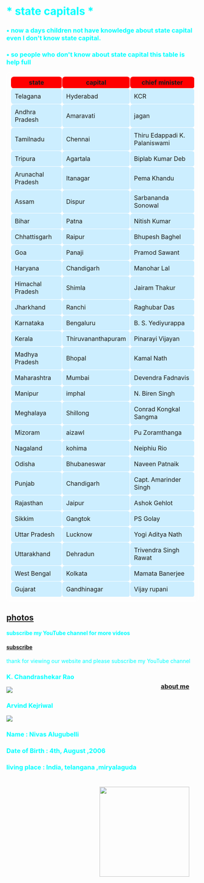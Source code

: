 <body background= "https://firebasestorage.googleapis.com/v0/b/photo-to-link.appspot.com/o/725596388?alt=media&token=3224d153-ce78-4ecf-a4c7-5dba49e6cea7">
<style>  
th,td,table{
border: 1px solid white ;
border-radius: 8px;
padding : 10;}
th{
padding: 5px; 
background-color : #ff0000; 
}
td{
padding:10px;
background-color : #CCEEFF
}
td{text-algin = 590}
</style>
<style>
h1,h3,h4,p{
color : #00Ffff ;
}
h1{
  font-family: fantasy;
}
</style>
<h1>  * state capitals *</h1>
<h3>  • now a days children not have knowledge about state capital even I don't know state capital. </h3>
<h3> • so people who don't know about state capital this table is help full </h3>
<table>
<em><thead background ="https://firebasestorage.googleapis.com/v0/b/photo-to-link.appspot.com/o/979440921?alt=media&token=d97b0358-85cc-4025-8f50-7c7360b7f927">
<th> state </th>
<th>capital </th>
<th> chief minister </th>
 </thead>
<tbody>  
<tr> 
<td>Telagana </td>
<td>Hyderabad </td>
<td>  KCR </td>
</tr>
<tr>  
<td> Andhra Pradesh </td>
<td>  Amaravati </td>
<td> jagan </td>
</tr>
<tr>  
<td> Tamilnadu </td> 
<td>  Chennai </td>
<td>Thiru Edappadi K. Palaniswami </td>
</tr>
<tr>  
<em><td> Tripura  </td></em>
<em><td>  Agartala </td></em>
<td>  Biplab Kumar Deb </td>
</tr>
<tr>  
<td>  Arunachal Pradesh </td>
<td>Itanagar  </td>
<td>  Pema Khandu </td>
</tr>
<tr> <td>  Assam </td> 
<td> Dispur </td>
<td> Sarbananda Sonowal </td>
 </tr>
<tr>  <td>  Bihar </td>
<td>  Patna </td>
<td>  Nitish Kumar </td>
</tr>
<tr>  <td>  Chhattisgarh </td>
<td>  Raipur </td>
<td>  Bhupesh Baghel </td>
</tr>
<tr>  
<td> Goa </td>
<td>  Panaji </td>
<td>  Pramod Sawant </td>
</tr>
 <tr>  <td>  Haryana </td>
<td> Chandigarh </td>
<td> Manohar Lal </td>
</tr>
<tr> <td>  Himachal Pradesh </td>
<td>  Shimla </td>
<td>  Jairam Thakur </td>
 </tr>
 <tr>  <td>  Jharkhand </td>
 <td>  Ranchi </td>
 <td>  Raghubar Das </td>
 </tr>
 <tr> <td>  Karnataka </td>  
 <td>  Bengaluru </td>
 <td>   B. S. Yediyurappa </td>
 </tr>
 <tr> <td>  Kerala </td> 
 <td>  Thiruvananthapuram </td>
 <td>  Pinarayi Vijayan </td>
 </tr>
 <tr>  <td>  Madhya Pradesh </td>
 <td>  Bhopal </td>
 <td>  Kamal Nath </td>
 </tr>
 <tr>  <td>  Maharashtra </td>
 <td>  Mumbai </td>
 <td>  Devendra Fadnavis </td>
 </tr>
 <tr>  <td>  Manipur </td>
 <td>  imphal </td>
 <td>  N. Biren Singh </td>
 </tr>
 <tr>  <td>  Meghalaya </td>
 <td>  Shillong </td>
 <td>  Conrad Kongkal Sangma </td>
 </tr>
 <tr>  <td>  Mizoram </td>
 <td>   aizawl </td>
 <td>  Pu Zoramthanga </td>
 </tr>
 <tr>  <td>  Nagaland </td> 
 <td>  kohima </td>
 <td>Neiphiu Rio  </td>
 </tr>
 <tr>  <td> Odisha </td>
 <td> Bhubaneswar </td>
 <td>  Naveen Patnaik </td>
 </tr>
 <tr>  <td>   Punjab </td>
 <td>   Chandigarh </td>
 <td>  Capt. Amarinder Singh </td>
 </tr>
 <tr> 
 <td>Rajasthan  </td>  
 <td> Jaipur </td>
 <td>  Ashok Gehlot </td>
 </tr>
 <tr>
 <td>  Sikkim </td> 
 <td>  Gangtok </td>
 <td>  PS Golay </td>
 </tr>
 <tr>
  <td> Uttar Pradesh </td>
  <td>  Lucknow </td>
  <td>  Yogi Aditya Nath </td>
 </tr>
 <tr>
  <td>  Uttarakhand </td>
  <td>  Dehradun </td>
  <td>  Trivendra Singh Rawat </td>
   </tr>
   <tr>  <td>  West Bengal </td>
   <td> Kolkata </td>
   <td>   Mamata Banerjee </td>
   </tr>
   <tr> 
    <td>  Gujarat </td>
    <td>  Gandhinagar </td>
        <td>  Vijay rupani </td>
    </tr>
</tbody></em>
 </table>
 <nav>
<h1><a href="photos.html"> photos  </a></h1>
</nav>
<h4>  subscribe my YouTube channel for more videos </h4>
 <nav>
 <h4> <a href="https://youtube.com/channel/UCRxZMrhk4fGkIGTDHMbN19Q"> subscribe </a> </h4>
<p> thank for viewing our website and please subscribe my YouTube channel </p>
<nav>
<h1> <a class = floatright href="about.html"> about me </a> </h1>
<style>
.floatright {
    float: right ;
    margin: 25px;
}
.padding {
 radius :  20px
</style>
<h1> K. Chandrashekar Rao </h1>
<img src="https://firebasestorage.googleapis.com/v0/b/photo-to-link.appspot.com/o/314908373?alt=media&token=87cd9b2d-dcc4-4969-af8b-a2c7857f0129"> </img>
<h1>  Arvind Kejriwal </h1>
<img src="https://firebasestorage.googleapis.com/v0/b/photo-to-link.appspot.com/o/4234671?alt=media&token=3ebfb238-b039-418c-abc9-aea4092844cf">  </img>
<body background = "https://firebasestorage.googleapis.com/v0/b/photo-to-link.appspot.com/o/983346518?alt=media&token=a3bf66e7-89f3-46af-bb46-b0c6002f612c">  </body>
<h1>  Name : Nivas Alugubelli  </h1>
<h1> Date of Birth : 4th, August ,2006 </h1>
<h1>  living place : India, telangana ,miryalaguda</h1>
<style>
.floatright {
    float: right; 
    margin: 25px;
}
.padding {
 radius :  20px
</style>
<img class = floatright src="https://firebasestorage.googleapis.com/v0/b/photo-to-link.appspot.com/o/171293233?alt=media&token=b91ccf29-b9e9-4525-8ded-ef70f58df6c8" height = 235width = 235>  </img>
<style> 
h1{
color : #00ffff ;
} </style>

